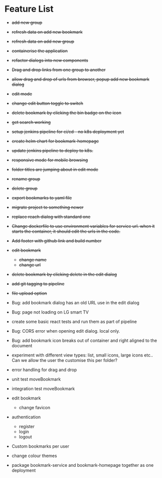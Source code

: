 # Feature List

- ~~add new group~~

- ~~refresh data on add new bookmark~~

- ~~refresh data on add new group~~

- ~~containerise the application~~

- ~~refactor dialogs into new components~~

- ~~Drag and drop links from one group to another~~

- ~~allow drag and drop of urls from browser, popup add new bookmark dialog~~

- ~~edit mode~~

- ~~change edit button toggle to switch~~

- ~~delete bookmark by clicking the bin badge on the icon~~

- ~~get search working~~

- ~~setup jenkins pipeline for ci/cd - no k8s deployment yet~~

- ~~create helm chart for bookmark-homepage~~

- ~~update jenkins pipeline to deploy to k8s.~~

- ~~responsive mode for mobile browsing~~

- ~~folder titles are jumping about in edit mode~~

- ~~rename group~~

- ~~delete group~~

- ~~export bookmarks to yaml file~~

- ~~migrate project to something newer~~

- ~~replace reach dialog with standard one~~

- ~~Change dockerfile to use environment variables for service url. when it starts the container, it should edit the urls in the code.~~

- ~~Add footer with github link and build number~~

- ~~edit bookmark~~
    - ~~change name~~
    - ~~change url~~

- ~~delete bookmark by clicking delete in the edit dialog~~

- ~~add git tagging to pipeline~~

- ~~file upload option~~

- Bug: add bookmark dialog has an old URL use in the edit dialog

- Bug: page not loading on LG smart TV

- create some basic react tests and run them as part of pipeline

- Bug: CORS error when opening edit dialog. local only.

- Bug: add bookmark icon breaks out of container and right aligned to the document

- experiment with different view types: list, small icons, large icons etc.. Can we allow the user the customise this per folder?

- error handling for drag and drop

- unit test moveBookmark

- integration test moveBookmark

- edit bookmark
    - change favicon

- authentication
    - register
    - login
    - logout

- Custom bookmarks per user

- change colour themes

- package bookmark-service and bookmark-homepage together as one deployment


